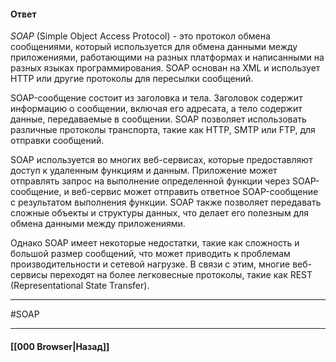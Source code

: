 #### Ответ

*SOAP* (Simple Object Access Protocol) - это протокол обмена сообщениями, который используется для обмена данными между приложениями, работающими на разных платформах и написанными на разных языках программирования. SOAP основан на XML и использует HTTP или другие протоколы для пересылки сообщений.

SOAP-сообщение состоит из заголовка и тела. Заголовок содержит информацию о сообщении, включая его адресата, а тело содержит данные, передаваемые в сообщении. SOAP позволяет использовать различные протоколы транспорта, такие как HTTP, SMTP или FTP, для отправки сообщений.

SOAP используется во многих веб-сервисах, которые предоставляют доступ к удаленным функциям и данным. Приложение может отправлять запрос на выполнение определенной функции через SOAP-сообщение, и веб-сервис может отправить ответное SOAP-сообщение с результатом выполнения функции. SOAP также позволяет передавать сложные объекты и структуры данных, что делает его полезным для обмена данными между приложениями.

Однако SOAP имеет некоторые недостатки, такие как сложность и большой размер сообщений, что может приводить к проблемам производительности и сетевой нагрузке. В связи с этим, многие веб-сервисы переходят на более легковесные протоколы, такие как REST (Representational State Transfer).

___
#SOAP

___

#### [[000 Browser|Назад]]
